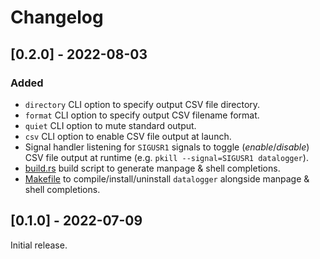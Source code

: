 # Changelog

## [0.2.0] - 2022-08-03

### Added

- `directory` CLI option to specify output CSV file directory.
- `format` CLI option to specify output CSV filename format.
- `quiet` CLI option to mute standard output.
- `csv` CLI option to enable CSV file output at launch.
- Signal handler listening for `SIGUSR1` signals to toggle (*enable*/*disable*)
  CSV file output at runtime (e.g. `pkill --signal=SIGUSR1 datalogger`).
- [build.rs](build.rs) build script to generate manpage & shell completions.
- [Makefile](Makefile) to compile/install/uninstall `datalogger` alongside
  manpage & shell completions.

## [0.1.0] - 2022-07-09

Initial release.
